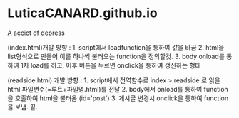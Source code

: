 # LuticaCANARD.github.io

A accict of depress   

(index.html)개발 방향 : 
    1. script에서 loadfunction을 통하여 값을 바꿈
    2. html을 list형식으로 만들어 이를 하나씩 불러오는 function을 정의할것.
    3. body onload를 통하여 1차 load를 하고, 이후 버튼을 누르면 onclick을 통하여 갱신하는 형태

(readside.html) 개발 방향 :
    1. script에서 전역함수로 index > readside 로 읽을 html 파일변수(=루트+파일명.html)를 전달
    2. body에서 onload를 통하여 function을 호출하여 html을 불러옴 (id='post')
    3. 게시글 변경시 onclick을 통하여 function을 보냄. 끝.
